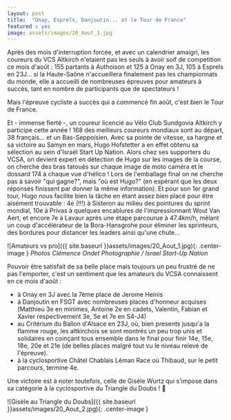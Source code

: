 ```yaml
---
layout: post
title:  "Onay, Esprels, Danjoutin... et le Tour de France"
featured : yes
image: assets/images/20_Aout_1.jpg
---
```

  
Après des mois d'interruption forcée, et avec un calendrier amaigri, les coureurs du VCS Altkirch n'etaient pas les seuls à avoir soif de competition ce mois d'août : 155 partants à Authoison et 125 à Onay en 3J, 105 à Esprels en 23J... si la Haute-Saône n'accueillera finalement pas les championnats du monde, elle a accueilli de nombreuses épreuves pour amateurs à succès, tant en nombre de participants que de spectateurs !

Mais l'épreuve cycliste a succès qui a commencé fin août, c'est bien le Tour de France.

Et - immense fierté -, un coureur licencié au Vélo Club Sundgovia Altkirch y participe cette année ! 168 des meilleurs coureurs mondiaux sont au départ, 38 français... et un Bas-Seppoisien. Avec sa pointe de vitesse, sa hargne et sa victoire au Samyn en mars, Hugo Hofstetter a en effet obtenu sa sélection au sein d'Israël Start Up Nation.
Alors chez ses supporters du VCSA, on devient expert en détection de Hugo sur les images de la course, on cherche des bras tatoués sur chaque image de moto caméra  et le dossard 174 à chaque vue d'hélico ! Lors de l'emballage final on ne cherche pas à savoir "qui gagne?", mais "où est Hugo?" (en espérant que les deux réponses finissent par donner la même information). Et pour son 1er grand tour, Hugo nous facilite bien la tâche en étant assez bien placé pour être aisément trouvable : 4e (!!!) à Sisteron au milieu des pointures du sprint mondial, 10e à Privas à quelques encablures de l'impressionnant Wout Van Aert, et encore 7e à Lavaur après une étape parcourue à 47.4km/h, mêlant un coup d'accélérateur de la Bora-Hansgrohe pour éliminer les sprinteurs, des bordures pour distancer les leaders ainsi qu'une chute...


![Amateurs vs pro]({{ site.baseurl }}assets/images/20_Aout_1.jpg){: .center-image }
_Photos Clémence Ondet Photographie / Israel Start-Up Nation_

Pouvoir être satisfait de sa belle place mais toujours un peu frustré de ne pas l'emporter, c'est un sentiment que les amateurs du VCSA connaissent en ce mois d'août : 
* à Onay en 3J avec la 7ème place de Jerome Heinis
* à Danjoutin en FSGT avec nombreuses places d'honneur acquises (Matthieu 3e en minimes, Antoine 2e en cadets, Valentin, Fabian et Xavier respectivement 3e, 5e et 7e en S4-J4)
* au Critérium du Ballon d'Alsace en 23J, où, bien presents jusqu'a la flamme rouge, les altkirchois se sont montrés un peu trop unis et solidaires en coinçant tous ensemble dans le final pour finir 14e, 15e, 18e, 20e et 21e (de belles places malgré tout vu le niveau relevé de l'épreuve).
* à la cyclosportive Châtel Chablais Léman Race où Thibaud, sur le petit parcours, termine 4e.


Une victoire est à noter toutefois, celle de Gisèle Wurtz qui s'impose dans sa catégorie à la cyclosportive du Triangle du Doubs ! 👏

![Gisèle au Triangle du Doubs]({{ site.baseurl }}assets/images/20_Aout_2.jpg){: .center-image }

